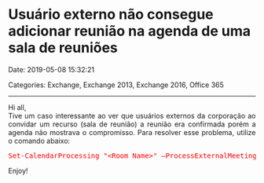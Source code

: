 # Usuário externo não consegue adicionar reunião na agenda de uma sala de reuniões

Date: 2019-05-08 15:32:21

Categories: Exchange, Exchange 2013, Exchange 2016, Office 365

---

<p style="text-align: justify;">Hi all,<br />
Tive um caso interessante ao ver que usuários externos da corporação ao convidar um recurso (sala de reunião) a reunião era confirmada porém a agenda não mostrava o compromisso. Para resolver esse problema, utilize o comando abaixo:</p>
<pre><span style="color: #ff0000;">Set-CalendarProcessing "&lt;Room Name&gt;" –ProcessExternalMeetingMessages $True</span></pre>
<p>Enjoy!</p>
